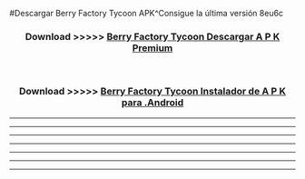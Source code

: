 #Descargar Berry Factory Tycoon  APK^Consigue la última versión 8eu6c



<div align="center">
<h3>Download >>>>> <a href="https://es-sites.web.app/?es= Berry Factory Tycoon ">Berry Factory Tycoon  Descargar A P K Premium</a></h3><br>

<h3>Download >>>>> <a href="https://es-sites.web.app/?es= Berry Factory Tycoon ">Berry Factory Tycoon  Instalador de A P K para .Android</a></h3>
</div>


----------------------------------------------------------

----------------------------------------------------------

----------------------------------------------------------

----------------------------------------------------------

----------------------------------------------------------

----------------------------------------------------------

----------------------------------------------------------


